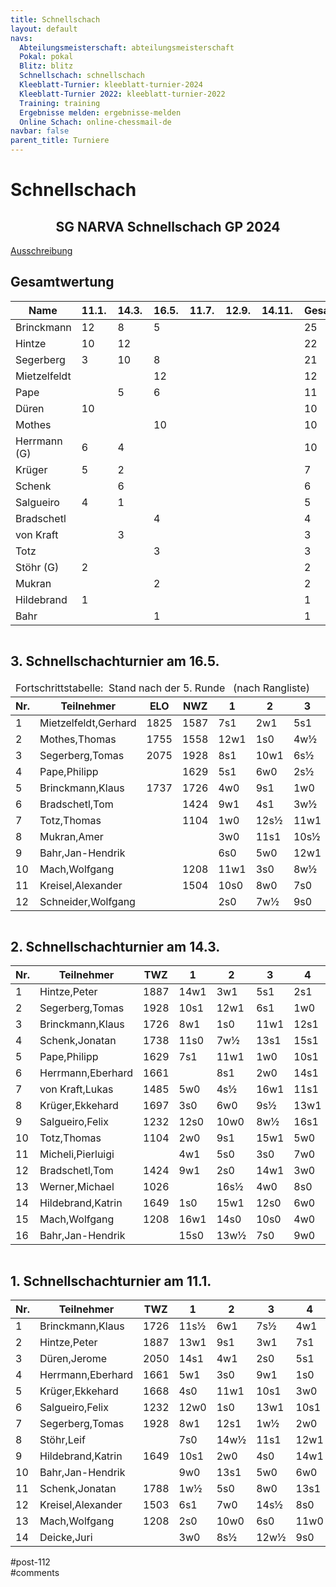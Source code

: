```yaml
---
title: Schnellschach 
layout: default
navs:
  Abteilungsmeisterschaft: abteilungsmeisterschaft
  Pokal: pokal
  Blitz: blitz
  Schnellschach: schnellschach
  Kleeblatt-Turnier: kleeblatt-turnier-2024
  Kleeblatt-Turnier 2022: kleeblatt-turnier-2022
  Training: training
  Ergebnisse melden: ergebnisse-melden
  Online Schach: online-chessmail-de
navbar: false
parent_title: Turniere
---
```

<div class="post-112 page type-page status-publish hentry" id="post-112">
<h1 class="entry-title">Schnellschach</h1>
<div class="entry-content">
<div class="aligncenter">
<h2 class="heading2" style="text-align: center;">SG NARVA Schnellschach GP 2024</h2>
<p><a href="https://www.narva-schach.de/wordpress/wp-content/uploads/2023/12/Schnellschachmeisterschaft-2024.pdf">Ausschreibung</a></p>
</div>
<h2>Gesamtwertung</h2>
<table class="clean footable" style="width: 100%;">
<thead>
<tr>
<th style="padding-right: 10px; width: 20.9375%;">Name</th>
<th data-type="numeric" style="padding-right: 10px; width: 10.9375%;">11.1.</th>
<th data-type="numeric" style="padding-right: 10px; width: 10.9375%;">14.3.</th>
<th data-type="numeric" style="padding-right: 10px; width: 10.9375%;">16.5.</th>
<th data-type="numeric" style="padding-right: 10px; width: 10.9375%;">11.7.</th>
<th data-type="numeric" style="padding-right: 10px; width: 10.9375%;">12.9.</th>
<th data-type="numeric" style="padding-right: 10px; width: 10.3125%;">14.11.</th>
<th data-type="numeric" style="padding-right: 10px; width: 13.5938%;"><strong>Gesamt</strong></th>
</tr>
</thead>
<tbody>
<tr>
<td style="width: 20.9375%;">Brinckmann</td>
<td style="width: 10.9375%;">12</td>
<td style="width: 10.9375%;">8</td>
<td style="width: 10.9375%;">5</td>
<td style="width: 10.9375%;"></td>
<td style="width: 10.9375%;"></td>
<td style="width: 10.3125%;"></td>
<td style="width: 13.5938%;">25</td>
</tr>
<tr>
<td style="width: 20.9375%;">Hintze</td>
<td style="width: 10.9375%;">10</td>
<td style="width: 10.9375%;">12</td>
<td style="width: 10.9375%;"></td>
<td style="width: 10.9375%;"></td>
<td style="width: 10.9375%;"></td>
<td style="width: 10.3125%;"></td>
<td style="width: 13.5938%;">22</td>
</tr>
<tr>
<td style="width: 20.9375%;">Segerberg</td>
<td style="width: 10.9375%;">3</td>
<td style="width: 10.9375%;">10</td>
<td style="width: 10.9375%;">8</td>
<td style="width: 10.9375%;"></td>
<td style="width: 10.9375%;"></td>
<td style="width: 10.3125%;"></td>
<td style="width: 13.5938%;">21</td>
</tr>
<tr>
<td style="width: 20.9375%;">Mietzelfeldt</td>
<td style="width: 10.9375%;"></td>
<td style="width: 10.9375%;"></td>
<td style="width: 10.9375%;">12</td>
<td style="width: 10.9375%;"></td>
<td style="width: 10.9375%;"></td>
<td style="width: 10.3125%;"></td>
<td style="width: 13.5938%;">12</td>
</tr>
<tr>
<td style="width: 20.9375%;">Pape</td>
<td style="width: 10.9375%;"></td>
<td style="width: 10.9375%;">5</td>
<td style="width: 10.9375%;">6</td>
<td style="width: 10.9375%;"></td>
<td style="width: 10.9375%;"></td>
<td style="width: 10.3125%;"></td>
<td style="width: 13.5938%;">11</td>
</tr>
<tr>
<td style="width: 20.9375%;">Düren</td>
<td style="width: 10.9375%;">10</td>
<td style="width: 10.9375%;"></td>
<td style="width: 10.9375%;"></td>
<td style="width: 10.9375%;"></td>
<td style="width: 10.9375%;"></td>
<td style="width: 10.3125%;"></td>
<td style="width: 13.5938%;">10</td>
</tr>
<tr>
<td style="width: 20.9375%;">Mothes</td>
<td style="width: 10.9375%;"></td>
<td style="width: 10.9375%;"></td>
<td style="width: 10.9375%;">10</td>
<td style="width: 10.9375%;"></td>
<td style="width: 10.9375%;"></td>
<td style="width: 10.3125%;"></td>
<td style="width: 13.5938%;">10</td>
</tr>
<tr>
<td style="width: 20.9375%;">Herrmann (G)</td>
<td style="width: 10.9375%;">6</td>
<td style="width: 10.9375%;">4</td>
<td style="width: 10.9375%;"></td>
<td style="width: 10.9375%;"></td>
<td style="width: 10.9375%;"></td>
<td style="width: 10.3125%;"></td>
<td style="width: 13.5938%;">10</td>
</tr>
<tr>
<td style="width: 20.9375%;">Krüger</td>
<td style="width: 10.9375%;">5</td>
<td style="width: 10.9375%;">2</td>
<td style="width: 10.9375%;"></td>
<td style="width: 10.9375%;"></td>
<td style="width: 10.9375%;"></td>
<td style="width: 10.3125%;"></td>
<td style="width: 13.5938%;">7</td>
</tr>
<tr>
<td style="width: 20.9375%;">Schenk</td>
<td style="width: 10.9375%;"></td>
<td style="width: 10.9375%;">6</td>
<td style="width: 10.9375%;"></td>
<td style="width: 10.9375%;"></td>
<td style="width: 10.9375%;"></td>
<td style="width: 10.3125%;"></td>
<td style="width: 13.5938%;">6</td>
</tr>
<tr>
<td style="width: 20.9375%;">Salgueiro</td>
<td style="width: 10.9375%;">4</td>
<td style="width: 10.9375%;">1</td>
<td style="width: 10.9375%;"></td>
<td style="width: 10.9375%;"></td>
<td style="width: 10.9375%;"></td>
<td style="width: 10.3125%;"></td>
<td style="width: 13.5938%;">5</td>
</tr>
<tr>
<td style="width: 20.9375%;">Bradschetl</td>
<td style="width: 10.9375%;"></td>
<td style="width: 10.9375%;"></td>
<td style="width: 10.9375%;">4</td>
<td style="width: 10.9375%;"></td>
<td style="width: 10.9375%;"></td>
<td style="width: 10.3125%;"></td>
<td style="width: 13.5938%;">4</td>
</tr>
<tr>
<td style="width: 20.9375%;">von Kraft</td>
<td style="width: 10.9375%;"></td>
<td style="width: 10.9375%;">3</td>
<td style="width: 10.9375%;"></td>
<td style="width: 10.9375%;"></td>
<td style="width: 10.9375%;"></td>
<td style="width: 10.3125%;"></td>
<td style="width: 13.5938%;">3</td>
</tr>
<tr>
<td style="width: 20.9375%;">Totz</td>
<td style="width: 10.9375%;"></td>
<td style="width: 10.9375%;"></td>
<td style="width: 10.9375%;">3</td>
<td style="width: 10.9375%;"></td>
<td style="width: 10.9375%;"></td>
<td style="width: 10.3125%;"></td>
<td style="width: 13.5938%;">3</td>
</tr>
<tr>
<td style="width: 20.9375%;">Stöhr (G)</td>
<td style="width: 10.9375%;">2</td>
<td style="width: 10.9375%;"></td>
<td style="width: 10.9375%;"></td>
<td style="width: 10.9375%;"></td>
<td style="width: 10.9375%;"></td>
<td style="width: 10.3125%;"></td>
<td style="width: 13.5938%;">2</td>
</tr>
<tr>
<td style="width: 20.9375%;">Mukran</td>
<td style="width: 10.9375%;"></td>
<td style="width: 10.9375%;"></td>
<td style="width: 10.9375%;">2</td>
<td style="width: 10.9375%;"></td>
<td style="width: 10.9375%;"></td>
<td style="width: 10.3125%;"></td>
<td style="width: 13.5938%;">2</td>
</tr>
<tr>
<td style="width: 20.9375%;">Hildebrand</td>
<td style="width: 10.9375%;">1</td>
<td style="width: 10.9375%;"></td>
<td style="width: 10.9375%;"></td>
<td style="width: 10.9375%;"></td>
<td style="width: 10.9375%;"></td>
<td style="width: 10.3125%;"></td>
<td style="width: 13.5938%;">1</td>
</tr>
<tr>
<td style="width: 20.9375%;">Bahr</td>
<td style="width: 10.9375%;"></td>
<td style="width: 10.9375%;"></td>
<td style="width: 10.9375%;">1</td>
<td style="width: 10.9375%;"></td>
<td style="width: 10.9375%;"></td>
<td style="width: 10.3125%;"></td>
<td style="width: 13.5938%;">1</td>
</tr>
</tbody>
</table>
<div style="overflow: auto;">
<h2>3. Schnellschachturnier am 16.5.</h2>
<table class="clean swiss footable">
<thead>
<tr>
<td colspan="12">Fortschrittstabelle:  Stand nach der 5. Runde   (nach Rangliste)</td>
</tr>
<tr>
<th>Nr.</th>
<th>Teilnehmer</th>
<th>ELO</th>
<th>NWZ</th>
<th>1</th>
<th>2</th>
<th>3</th>
<th>4</th>
<th>5</th>
<th>Punkte</th>
<th>Buchh</th>
<th>SoBerg</th>
</tr>
</thead>
<tbody>
<tr>
<td>1</td>
<td>Mietzelfeldt,Gerhard</td>
<td>1825</td>
<td>1587</td>
<td>7s1</td>
<td>2w1</td>
<td>5s1</td>
<td>6w1</td>
<td>3s1</td>
<td>5.0</td>
<td>14.5</td>
<td>14.50</td>
</tr>
<tr>
<td>2</td>
<td>Mothes,Thomas</td>
<td>1755</td>
<td>1558</td>
<td>12w1</td>
<td>1s0</td>
<td>4w½</td>
<td>8s1</td>
<td>6s1</td>
<td>3.5</td>
<td>13.5</td>
<td>6.75</td>
</tr>
<tr>
<td>3</td>
<td>Segerberg,Tomas</td>
<td>2075</td>
<td>1928</td>
<td>8s1</td>
<td>10w1</td>
<td>6s½</td>
<td>7w1</td>
<td>1w0</td>
<td>3.5</td>
<td>13.0</td>
<td>6.75</td>
</tr>
<tr>
<td>4</td>
<td>Pape,Philipp</td>
<td></td>
<td>1629</td>
<td>5s1</td>
<td>6w0</td>
<td>2s½</td>
<td>10w1</td>
<td>9s1</td>
<td>3.5</td>
<td>12.5</td>
<td>8.25</td>
</tr>
<tr>
<td>5</td>
<td>Brinckmann,Klaus</td>
<td>1737</td>
<td>1726</td>
<td>4w0</td>
<td>9s1</td>
<td>1w0</td>
<td>12s1</td>
<td>10w1</td>
<td>3.0</td>
<td>12.5</td>
<td>4.00</td>
</tr>
<tr>
<td>6</td>
<td>Bradschetl,Tom</td>
<td></td>
<td>1424</td>
<td>9w1</td>
<td>4s1</td>
<td>3w½</td>
<td>1s0</td>
<td>2w0</td>
<td>2.5</td>
<td>17.5</td>
<td>7.25</td>
</tr>
<tr>
<td>7</td>
<td>Totz,Thomas</td>
<td></td>
<td>1104</td>
<td>1w0</td>
<td>12s½</td>
<td>11w1</td>
<td>3s0</td>
<td>8w½</td>
<td>2.0</td>
<td>12.0</td>
<td>2.25</td>
</tr>
<tr>
<td>8</td>
<td>Mukran,Amer</td>
<td></td>
<td></td>
<td>3w0</td>
<td>11s1</td>
<td>10s½</td>
<td>2w0</td>
<td>7s½</td>
<td>2.0</td>
<td>11.5</td>
<td>2.75</td>
</tr>
<tr>
<td>9</td>
<td>Bahr,Jan-Hendrik</td>
<td></td>
<td></td>
<td>6s0</td>
<td>5w0</td>
<td>12w1</td>
<td>11s1</td>
<td>4w0</td>
<td>2.0</td>
<td>10.5</td>
<td>1.50</td>
</tr>
<tr>
<td>10</td>
<td>Mach,Wolfgang</td>
<td></td>
<td>1208</td>
<td>11w1</td>
<td>3s0</td>
<td>8w½</td>
<td>4s0</td>
<td>5s0</td>
<td>1.5</td>
<td>13.0</td>
<td>2.00</td>
</tr>
<tr>
<td>11</td>
<td>Kreisel,Alexander</td>
<td></td>
<td>1504</td>
<td>10s0</td>
<td>8w0</td>
<td>7s0</td>
<td>9w0</td>
<td>12w1</td>
<td>1.0</td>
<td>8.0</td>
<td>0.50</td>
</tr>
<tr>
<td>12</td>
<td>Schneider,Wolfgang</td>
<td></td>
<td></td>
<td>2s0</td>
<td>7w½</td>
<td>9s0</td>
<td>5w0</td>
<td>11s0</td>
<td>0.5</td>
<td>11.5</td>
<td>1.00</td>
</tr>
</tbody>
</table>
</div>
<div style="overflow: auto;">
<h2>2. Schnellschachturnier am 14.3.</h2>
<table class="clean swiss footable">
<thead>
<tr>
<th>Nr.</th>
<th>Teilnehmer</th>
<th>TWZ</th>
<th>1</th>
<th>2</th>
<th>3</th>
<th>4</th>
<th>5</th>
<th>Punkte</th>
<th>Buchh</th>
<th>SoBerg</th>
</tr>
</thead>
<tbody>
<tr>
<td>1</td>
<td>Hintze,Peter</td>
<td>1887</td>
<td>14w1</td>
<td>3w1</td>
<td>5s1</td>
<td>2s1</td>
<td>7w1</td>
<td>5.0</td>
<td>13.5</td>
<td>13.50</td>
</tr>
<tr>
<td>2</td>
<td>Segerberg,Tomas</td>
<td>1928</td>
<td>10s1</td>
<td>12w1</td>
<td>6s1</td>
<td>1w0</td>
<td>3s½</td>
<td>3.5</td>
<td>16.0</td>
<td>9.25</td>
</tr>
<tr>
<td>3</td>
<td>Brinckmann,Klaus</td>
<td>1726</td>
<td>8w1</td>
<td>1s0</td>
<td>11w1</td>
<td>12s1</td>
<td>2w½</td>
<td>3.5</td>
<td>15.0</td>
<td>8.25</td>
</tr>
<tr>
<td>4</td>
<td>Schenk,Jonatan</td>
<td>1738</td>
<td>11s0</td>
<td>7w½</td>
<td>13s1</td>
<td>15s1</td>
<td>5w1</td>
<td>3.5</td>
<td>10.5</td>
<td>7.25</td>
</tr>
<tr>
<td>5</td>
<td>Pape,Philipp</td>
<td>1629</td>
<td>7s1</td>
<td>11w1</td>
<td>1w0</td>
<td>10s1</td>
<td>4s0</td>
<td>3.0</td>
<td>15.0</td>
<td>6.50</td>
</tr>
<tr>
<td>6</td>
<td>Herrmann,Eberhard</td>
<td>1661</td>
<td></td>
<td>8s1</td>
<td>2w0</td>
<td>14s1</td>
<td>10w1</td>
<td>3.0</td>
<td>12.0</td>
<td>5.50</td>
</tr>
<tr>
<td>7</td>
<td>von Kraft,Lukas</td>
<td>1485</td>
<td>5w0</td>
<td>4s½</td>
<td>16w1</td>
<td>11s1</td>
<td>1s0</td>
<td>2.5</td>
<td>14.0</td>
<td>4.25</td>
</tr>
<tr>
<td>8</td>
<td>Krüger,Ekkehard</td>
<td>1697</td>
<td>3s0</td>
<td>6w0</td>
<td>9s½</td>
<td>13w1</td>
<td>12w1</td>
<td>2.5</td>
<td>13.5</td>
<td>5.25</td>
</tr>
<tr>
<td>9</td>
<td>Salgueiro,Felix</td>
<td>1232</td>
<td>12s0</td>
<td>10w0</td>
<td>8w½</td>
<td>16s1</td>
<td>14w1</td>
<td>2.5</td>
<td>8.0</td>
<td>2.75</td>
</tr>
<tr>
<td>10</td>
<td>Totz,Thomas</td>
<td>1104</td>
<td>2w0</td>
<td>9s1</td>
<td>15w1</td>
<td>5w0</td>
<td>6s0</td>
<td>2.0</td>
<td>13.5</td>
<td>3.50</td>
</tr>
<tr>
<td>11</td>
<td>Micheli,Pierluigi</td>
<td></td>
<td>4w1</td>
<td>5s0</td>
<td>3s0</td>
<td>7w0</td>
<td>16w1</td>
<td>2.0</td>
<td>13.0</td>
<td>4.00</td>
</tr>
<tr>
<td>12</td>
<td>Bradschetl,Tom</td>
<td>1424</td>
<td>9w1</td>
<td>2s0</td>
<td>14w1</td>
<td>3w0</td>
<td>8s0</td>
<td>2.0</td>
<td>13.0</td>
<td>3.50</td>
</tr>
<tr>
<td>13</td>
<td>Werner,Michael</td>
<td>1026</td>
<td></td>
<td>16s½</td>
<td>4w0</td>
<td>8s0</td>
<td>15w1</td>
<td>1.5</td>
<td>10.5</td>
<td>1.25</td>
</tr>
<tr>
<td>14</td>
<td>Hildebrand,Katrin</td>
<td>1649</td>
<td>1s0</td>
<td>15w1</td>
<td>12s0</td>
<td>6w0</td>
<td>9s0</td>
<td>1.0</td>
<td>14.0</td>
<td>1.00</td>
</tr>
<tr>
<td>15</td>
<td>Mach,Wolfgang</td>
<td>1208</td>
<td>16w1</td>
<td>14s0</td>
<td>10s0</td>
<td>4w0</td>
<td>13s0</td>
<td>1.0</td>
<td>9.0</td>
<td>0.50</td>
</tr>
<tr>
<td>16</td>
<td>Bahr,Jan-Hendrik</td>
<td></td>
<td>15s0</td>
<td>13w½</td>
<td>7s0</td>
<td>9w0</td>
<td>11s0</td>
<td>0.5</td>
<td>10.0</td>
<td>1.00</td>
</tr>
</tbody>
</table>
</div>
<div style="overflow: auto;">
<h2>1. Schnellschachturnier am 11.1.</h2>
<table class="clean swiss footable">
<thead>
<tr>
<th>Nr.</th>
<th>Teilnehmer</th>
<th>TWZ</th>
<th>1</th>
<th>2</th>
<th>3</th>
<th>4</th>
<th>5</th>
<th>Punkte</th>
<th>Buchh</th>
<th>SoBerg</th>
</tr>
</thead>
<tbody>
<tr>
<td>1</td>
<td>Brinckmann,Klaus</td>
<td>1726</td>
<td>11s½</td>
<td>6w1</td>
<td>7s½</td>
<td>4w1</td>
<td>2s1</td>
<td>4.0</td>
<td>14.0</td>
<td>12.00</td>
</tr>
<tr>
<td>2</td>
<td>Hintze,Peter</td>
<td>1887</td>
<td>13w1</td>
<td>9s1</td>
<td>3w1</td>
<td>7s1</td>
<td>1w0</td>
<td>4.0</td>
<td>13.5</td>
<td>9.50</td>
</tr>
<tr>
<td>3</td>
<td>Düren,Jerome</td>
<td>2050</td>
<td>14s1</td>
<td>4w1</td>
<td>2s0</td>
<td>5s1</td>
<td>8w1</td>
<td>4.0</td>
<td>13.5</td>
<td>9.50</td>
</tr>
<tr>
<td>4</td>
<td>Herrmann,Eberhard</td>
<td>1661</td>
<td>5w1</td>
<td>3s0</td>
<td>9w1</td>
<td>1s0</td>
<td>7w1</td>
<td>3.0</td>
<td>15.5</td>
<td>7.50</td>
</tr>
<tr>
<td>5</td>
<td>Krüger,Ekkehard</td>
<td>1668</td>
<td>4s0</td>
<td>11w1</td>
<td>10s1</td>
<td>3w0</td>
<td>12s1</td>
<td>3.0</td>
<td>12.0</td>
<td>5.00</td>
</tr>
<tr>
<td>6</td>
<td>Salgueiro,Felix</td>
<td>1232</td>
<td>12w0</td>
<td>1s0</td>
<td>13w1</td>
<td>10s1</td>
<td>9w1</td>
<td>3.0</td>
<td>10.5</td>
<td>5.00</td>
</tr>
<tr>
<td>7</td>
<td>Segerberg,Tomas</td>
<td>1928</td>
<td>8w1</td>
<td>12s1</td>
<td>1w½</td>
<td>2w0</td>
<td>4s0</td>
<td>2.5</td>
<td>15.0</td>
<td>6.00</td>
</tr>
<tr>
<td>8</td>
<td>Stöhr,Leif</td>
<td></td>
<td>7s0</td>
<td>14w½</td>
<td>11s1</td>
<td>12w1</td>
<td>3s0</td>
<td>2.5</td>
<td>10.5</td>
<td>3.50</td>
</tr>
<tr>
<td>9</td>
<td>Hildebrand,Katrin</td>
<td>1649</td>
<td>10s1</td>
<td>2w0</td>
<td>4s0</td>
<td>14w1</td>
<td>6s0</td>
<td>2.0</td>
<td>13.0</td>
<td>3.00</td>
</tr>
<tr>
<td>10</td>
<td>Bahr,Jan-Hendrik</td>
<td></td>
<td>9w0</td>
<td>13s1</td>
<td>5w0</td>
<td>6w0</td>
<td>11s1</td>
<td>2.0</td>
<td>10.5</td>
<td>2.50</td>
</tr>
<tr>
<td>11</td>
<td>Schenk,Jonatan</td>
<td>1788</td>
<td>1w½</td>
<td>5s0</td>
<td>8w0</td>
<td>13s1</td>
<td>10w0</td>
<td>1.5</td>
<td>12.5</td>
<td>3.00</td>
</tr>
<tr>
<td>12</td>
<td>Kreisel,Alexander</td>
<td>1503</td>
<td>6s1</td>
<td>7w0</td>
<td>14s½</td>
<td>8s0</td>
<td>5w0</td>
<td>1.5</td>
<td>12.0</td>
<td>3.50</td>
</tr>
<tr>
<td>13</td>
<td>Mach,Wolfgang</td>
<td>1208</td>
<td>2s0</td>
<td>10w0</td>
<td>6s0</td>
<td>11w0</td>
<td>14s1</td>
<td>1.0</td>
<td>11.5</td>
<td>1.00</td>
</tr>
<tr>
<td>14</td>
<td>Deicke,Juri</td>
<td></td>
<td>3w0</td>
<td>8s½</td>
<td>12w½</td>
<td>9s0</td>
<td>13w0</td>
<td>1.0</td>
<td>11.0</td>
<td>2.00</td>
</tr>
</tbody>
</table>
</div>
</div><!-- .entry-content -->
</div> #post-112 
<div id="comments">
</div> #comments 

